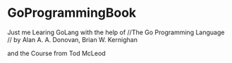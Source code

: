 # GoProgrammingBook
Just me Learing GoLang with the help of 
//The Go Programming Language
// by Alan A. A. Donovan, Brian W. Kernighan

and the Course from Tod McLeod
